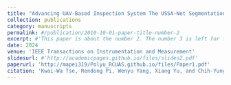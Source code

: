 ```yaml
---
title: "Advancing UAV-Based Inspection System The USSA-Net Segmentation Approach to Crack Quantification"
collection: publications
category: manuscripts
permalink: #/publication/2010-10-01-paper-title-number-2
excerpt: #'This paper is about the number 2. The number 3 is left for future work.'
date: 2024
venue: 'IEEE Transactions on Instrumentation and Measurement'
slidesurl: #'http://academicpages.github.io/files/slides2.pdf'
paperurl: 'http://mapei319/Polyu_RCUAS.github.io/files/Paper1.pdf'
citation: 'Kwai-Wa Tse, Rendong Pi, Wenyu Yang, Xiang Yu, and Chih-Yung Wen. (2024). &quot;Advancing UAV-Based Inspection System The USSA-Net Segmentation Approach to Crack Quantification.&quot; <i>IEEE Transactions on Instrumentation and Measurement</i>. 1(2).'
---
```


